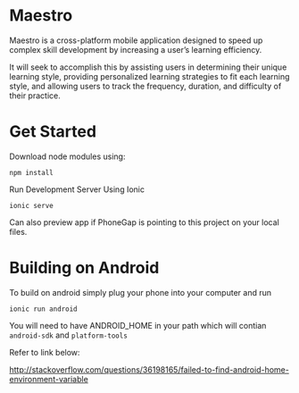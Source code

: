 # Maestro


Maestro is a cross-platform mobile application designed to speed up
complex skill development by increasing a user’s learning efficiency.

It will seek to accomplish this by assisting users in determining their
unique learning style, providing personalized learning strategies to fit
each learning style, and allowing users to track the frequency, duration,
and difficulty of their practice.

# Get Started

Download node modules using:

    npm install

Run Development Server Using Ionic

    ionic serve

Can also preview app if PhoneGap is pointing to this project on your
local files.

# Building on Android

To build on android simply plug your phone into your computer and run
    
    ionic run android
    
You will need to have ANDROID_HOME in your path which will contian `android-sdk` and `platform-tools`

Refer to link below:

http://stackoverflow.com/questions/36198165/failed-to-find-android-home-environment-variable
